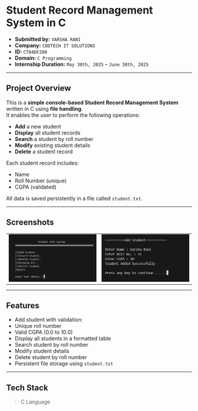 #  Student Record Management System in C

- **Submitted by:** `VARSHA RANI`  
- **Company:** `CODTECH IT SOLUTIONS`  
- **ID:** `CT04DF280`  
- **Domain:** `C Programming`  
- **Internship Duration:**  `May 30th, 2025` – `June 30th, 2025`

---

##  Project Overview

This is a **simple console-based Student Record Management System** written in C using **file handling**.  
It enables the user to perform the following operations:

- **Add** a new student  
- **Display** all student records  
- **Search** a student by roll number  
- **Modify** existing student details  
- **Delete** a student record  

Each student record includes:
-  Name
-  Roll Number (unique)
-  CGPA (validated)

All data is saved persistently in a file called `student.txt`.

---


## Screenshots

<div align="center">
  <table>
    <tr>
      <td><img src="assets/screenshot2.png" alt="Screenshot 1" width="500"/></td>
      <td><img src="assets/screenshot1.png" alt="Screenshot 2" width="500"/></td>
    </tr>
  </table>
</div>



---

##  Features

- Add student with validation:
- Unique roll number
- Valid CGPA (0.0 to 10.0)
- Display all students in a formatted table
- Search student by roll number
- Modify student details
- Delete student by roll number
- Persistent file storage using `student.txt`

---

##  Tech Stack
>  C Language
